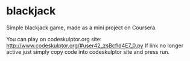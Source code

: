 # blackjack
Simple blackjack game, made as a mini project on Coursera.

You can play on codeskulptor.org site:
http://www.codeskulptor.org/#user42_zsBcfld4E7_0.py
If link no longer active just simply copy code into codeskulptor site and press run.

